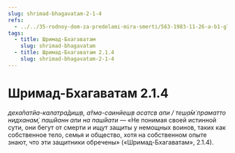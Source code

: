 ```yaml
---
slug: shrimad-bhagavatam-2-1-4
refs:
  - ../../35-rodnoy-dom-za-predelami-mira-smerti/563-1983-11-26-a-b1-glavnyj-vopros-beseda-tsarya-parikshita-so-svyatym-shukadevom.md
tags:
  - title: Шримад-Бхагаватам
    slug: shrimad-bhagavatam
  - title: Шримад-Бхагаватам 2.1.4
    slug: shrimad-bhagavatam-2-1-4
---
```


# Шримад-Бхагаватам 2.1.4

*деха̄патйа-калатра̄диш̣в, а̄тма-саинйеш̣в асатсв апи / теш̣а̄м̇ праматто нидханам̇, паш́йанн апи на паш́йати* — «Не понимая своей истинной сути, они бегут от смерти и ищут защиты у немощных воинов, таких как собственное тело, семья и общество, хотя на собственном опыте знают, что эти защитники обречены» («Шримад-Бхагаватам», 2.1.4).

